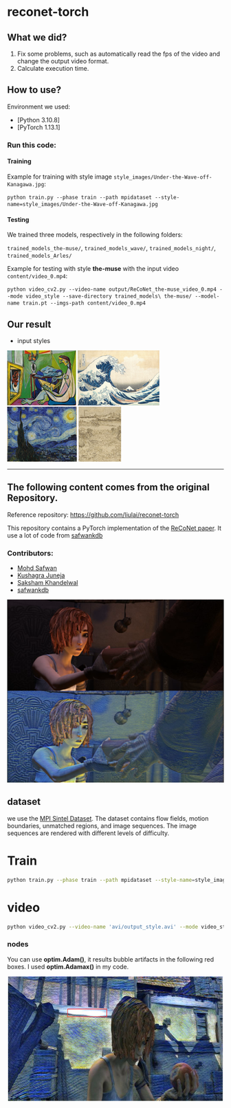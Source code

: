 # reconet-torch

## What we did?
1. Fix some problems, such as automatically read the fps of the video and change the output video format.
2. Calculate execution time.

## How to use?

Environment we used:
- [Python 3.10.8]
- [PyTorch 1.13.1]

### Run this code:

#### Training
Example for training with style image `style_images/Under-the-Wave-off-Kanagawa.jpg`:
```
python train.py --phase train --path mpidataset --style-name=style_images/Under-the-Wave-off-Kanagawa.jpg
```
#### Testing

We trained three models, respectively in the following folders:

`trained_models_the-muse/`, `trained_models_wave/`, `trained_models_night/`, `trained_models_Arles/`

Example for testing with style **the-muse** with the input video `content/video_0.mp4`:
```
python video_cv2.py --video-name output/ReCoNet_the-muse_video_0.mp4 --mode video_style --save-directory trained_models\ the-muse/ --model-name train.pt --imgs-path content/video_0.mp4
```

## Our result

- input styles

<img src ="style_images\the-muse.jpg" height="128px" /> <img src ="style_images\Under-the-Wave-off-Kanagawa.jpg" height="128px" /> <img src ="style_images\starry-night.jpg" height="128px" /> <img src ="style_images\Arles.jpg" height="128px" />

---

## The following content comes from the original Repository.

Reference repository: https://github.com/liulai/reconet-torch

This repository contains a PyTorch implementation of the [ReCoNet paper](https://arxiv.org/pdf/1807.01197.pdf). It use a lot of code from [safwankdb](https://github.com/safwankdb/ReCoNet-PyTorch)

### Contributors:
- [Mohd Safwan](https://github.com/safwankdb)
- [Kushagra Juneja](https://github.com/kushagra1729)
- [Saksham Khandelwal](https://github.com/skq024)
- [safwankdb](https://github.com/safwankdb)

[![Watch the video](videos/shanmen2.png)](videos/output_shaman_1_concat01_10.avi)


## dataset
we use the [MPI Sintel Dataset](http://files.is.tue.mpg.de/sintel/MPI-Sintel-complete.zip). The dataset contains flow fields, motion boundaries, unmatched regions, and image sequences. The image sequences are rendered with different levels of difficulty.

# Train

```bash
python train.py --phase train --path mpidataset --style-name=style_images/vanGogh.jpg
```

# video

```bash
python video_cv2.py --video-name 'avi/output_style.avi' --mode video_style --save-directory trained_models --model-name model.pth
```



### nodes

You can use **optim.Adam()**, it results bubble artifacts in the following red boxes. I used **optim.Adamax()** in my code.

<div align='center'>
  <img src="videos/bubble1.png" alt="autoportrait" height="290"  width="500"/>
</div>



